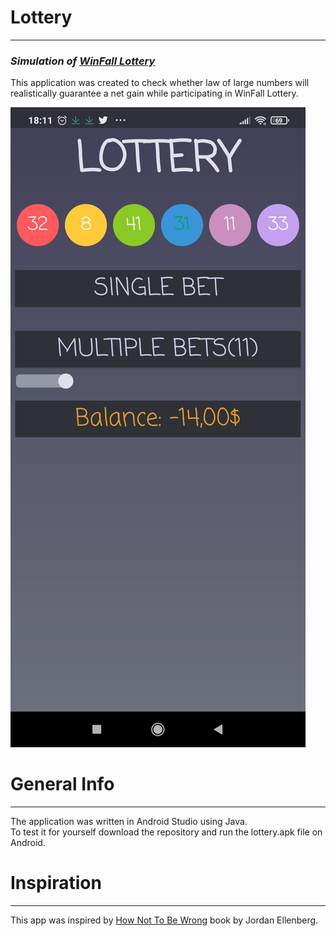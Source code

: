 # Lottery
---
### *Simulation of [WinFall Lottery](https://highline.huffingtonpost.com/articles/en/lotto-winners)*
This application was created to check whether law of large numbers will realistically guarantee a net gain while participating in WinFall Lottery.

![Lottery](Screens/Lottery.jpg?raw=true)

# General Info
---
The application was written in Android Studio using Java.<br>
To test it for yourself download the repository and run the lottery.apk file on Android.

# Inspiration
---
This app was inspired by [How Not To Be Wrong](https://www.goodreads.com/book/show/18693884-how-not-to-be-wrong) book by Jordan Ellenberg.
